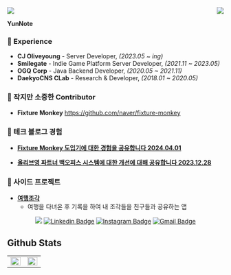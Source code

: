 <div align="right">
   <img src="https://komarev.com/ghpvc/?username=yunnote&&style=flat-square" align="right" />
</div>  

<div>
   <img src="https://avatars.githubusercontent.com/u/52727797?s=120" />
   <p><strong>YunNote</strong></p>
</div>




### 💫 Experience

- **CJ Oliveyoung** - Server Developer, *(2023.05 ~ ing)*
- **Smilegate** - Indie Game Platform Server Developer, *(2021.11 ~ 2023.05)*
- **OGQ Corp** - Java Backend Developer, *(2020.05 ~ 2021.11)*
- **DaekyoCNS CLab** - Research & Developer, *(2018.01 ~ 2020.05)*


### 💫 작지만 소중한 Contributor
 - **Fixture Monkey** https://github.com/naver/fixture-monkey

### 💫 테크 블로그 경험
 - [**Fixture Monkey 도입기에 대한 경험을 공유합니다 2024.04.01**](https://oliveyoung.tech/blog/2024-04-01/testcode-use-fixture-monkey)
 
 - [**올리브영 파트너 백오피스 시스템에 대한 개선에 대해 공유합니다 2023.12.28**](https://oliveyoung.tech/blog/2023-11-29/why-the-retail-platform-team-refactored/)


### 💫 사이드 프로젝트
 - [**여행조각**](https://apps.apple.com/us/app/%EC%97%AC%ED%96%89%EC%A1%B0%EA%B0%81/id6648793454)
    - 여행을 다녀온 후 기록을 하여 내 조각들을 친구들과 공유하는 앱

<div align=center>
  
<a href="https://velog.io/@yundleyundle" target="_blank"><img src="https://img.shields.io/badge/Velog-20c997?style=flat-square&logo=Vimeo&logoColor=white"/></a>
[![Linkedin Badge](https://img.shields.io/badge/-LinkedIn-blue?style=flat-square&logo=Linkedin&logoColor=white&link=https://www.linkedin.com/in/%EC%9C%A4%EC%A7%84-%EC%B5%9C-6a9092115/)](https://www.linkedin.com/in/%EC%9C%A4%EC%A7%84-%EC%B5%9C-6a9092115/)
[![Instagram Badge](https://img.shields.io/badge/-Instagram-dd2a7b?style=flat-square&logo=instagram&logoColor=white&link=https://www.instagram.com/lv.28_0c9y2j5/)](https://www.instagram.com/lv.28_0c9y2j5/) 
[![Gmail Badge](https://img.shields.io/badge/-Gmail-d14836?style=flat-square&logo=Gmail&logoColor=white&link=mailto:zzdd1558@gmail.com)](mailto:zzdd1558@gmail.com)
</div>


## Github Stats  
<table><tr><td valign="top" width="50%">

<img src="https://github-readme-stats.vercel.app/api?username=yunnote&show_icons=true&count_private=true&hide_border=true" align="left" style="width: 100%" />

</td><td valign="top" width="50%">

<img src="https://github-readme-stats.vercel.app/api/top-langs/?username=yunnote&hide_border=true&layout=compact" align="left" style="width: 100%" />

</td></tr></table>  

<br/>  


